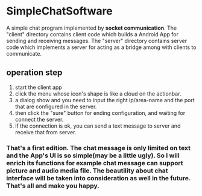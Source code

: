# SimpleChatSoftware
A simple chat program implemented by **socket communication**.
The "client" directory contains client code which builds a Android App for sending and receiving messages.
The "server" directory contains server code which implements a server for acting as a bridge among with clients to communicate.

## operation step
1. start the client app
2. click the menu whose icon's shape is like a cloud on the actionbar.
3. a dialog show and you need to input the right ip/area-name and the port that are configured in the server.
4. then click the "sure" button for ending configuration, and waiting for connect the server.
6. if the connection is ok, you can send a text message to server and receive that from server.

### That's a first edition. The chat message is only limited on text and the App's UI is so simple(may be a little ugly). So I will enrich its functions for example chat message can support picture and audio media file. The beautility about chat interface will be taken into consideration as well in the future. That's all and make you happy.
